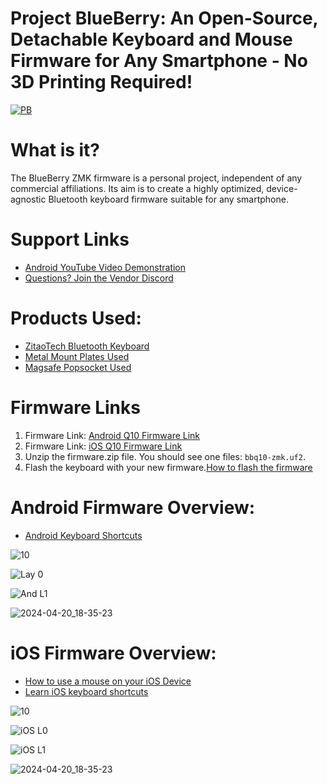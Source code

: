 # Project BlueBerry: An Open-Source, Detachable Keyboard and Mouse Firmware for Any Smartphone - No 3D Printing Required!

[![PB](https://github.com/Drexel-Macintosh/BlueBerry_Q10/assets/88599898/53d27130-1f2d-44a6-a8b7-47ba429ae476)](https://www.youtube.com/watch?v=bnA4d6uEKS0)

# What is it?

The BlueBerry ZMK firmware is a personal project, independent of any commercial affiliations. Its aim is to create a highly optimized, device-agnostic Bluetooth keyboard firmware suitable for any smartphone.

# Support Links
- [Android YouTube Video Demonstration](https://www.youtube.com/watch?v=bnA4d6uEKS0)
- [Questions? Join the Vendor Discord](https://discord.gg/Vf3DPam5e6/)

# Products Used:
- [ZitaoTech Bluetooth Keyboard](https://www.tindie.com/stores/zitaotech/)
- [Metal Mount Plates Used](https://www.amazon.com/dp/B00O2HYV7K?psc=1&ref=ppx_yo2ov_dt_b_product_details )
- [Magsafe Popsocket Used](https://a.co/d/3kA9kbC)

# Firmware Links
1. Firmware Link: [Android Q10 Firmware Link](https://github.com/Drexel-Macintosh/BlueBerry_Q10/actions/runs/8953964748/artifacts/1473578492)
2. Firmware Link: [iOS Q10 Firmware Link](https://github.com/Drexel-Macintosh/BlueBerry_Q10/actions/runs/8954097735/artifacts/1473599447)
3. Unzip the firmware.zip file. You should see one files: `bbq10-zmk.uf2`.
4. Flash the keyboard with your new firmware.[How to flash the firmware](https://github.com/ZitaoTech/BB9900-USB_BLE_Keyboard?tab=readme-ov-file#-how-to-update-the-firmware---)

# Android Firmware Overview:

- [Android Keyboard Shortcuts](https://www.androidpolice.com/android-14-physical-keyboard-shortcuts-list/)

![10](https://github.com/Drexel-Macintosh/BlueBerry_Q10/assets/88599898/3cb2f34a-dedf-4d3e-8792-6abb80fc73c8)

![Lay 0](https://github.com/Drexel-Macintosh/BlueBerry_Q10/assets/88599898/b524cef3-1188-430c-b098-98e3d7de56c4)

![And L1](https://github.com/Drexel-Macintosh/BlueBerry_Q10/assets/88599898/cfac5817-b384-47d9-9839-6212555cff23)

![2024-04-20_18-35-23](https://github.com/Drexel-Macintosh/BlueBerry_Q10/assets/88599898/70d6b2aa-5741-49b2-ac5e-207c464174ff)

# iOS Firmware Overview:

- [How to use a mouse on your iOS Device](https://support.apple.com/en-us/111775)
- [Learn iOS keyboard shortcuts](https://support.apple.com/en-us/102393)

![10](https://github.com/Drexel-Macintosh/BlueBerry_Q10/assets/88599898/3cb2f34a-dedf-4d3e-8792-6abb80fc73c8)

![iOS L0](https://github.com/Drexel-Macintosh/BlueBerry_Q10/assets/88599898/3cdc04e0-51a7-4dba-be3a-abe11c439763)

![iOS L1](https://github.com/Drexel-Macintosh/BlueBerry_Q10/assets/88599898/6f8bd959-4ee0-491f-8fa4-6f4a455a30b8)

![2024-04-20_18-35-23](https://github.com/Drexel-Macintosh/BlueBerry_Q10/assets/88599898/70d6b2aa-5741-49b2-ac5e-207c464174ff)
